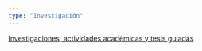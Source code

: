 ```yaml
---
type: "Investigación"
---
```


[Investigaciones, actividades académicas y tesis guiadas](proyectos/)
​

